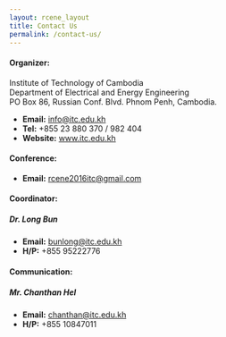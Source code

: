 ```yaml
---
layout: rcene_layout
title: Contact Us
permalink: /contact-us/
---
```


#### Organizer:

   Institute of Technology of Cambodia  
   Department of Electrical and Energy Engineering  
   PO Box 86, Russian Conf. Blvd. Phnom Penh, Cambodia.  

  - **Email:** info@itc.edu.kh  
  - **Tel:** +855 23 880 370 / 982 404  
  - **Website:** www.itc.edu.kh  


#### Conference:
  - **Email:** [rcene2016itc@gmail.com](mailto:rcene2016itc@gmail.com)


#### Coordinator:

##### Dr. Long Bun

  - **Email:** bunlong@itc.edu.kh  
  - **H/P:** +855 95222776  


#### Communication:

##### Mr. Chanthan Hel

  - **Email:** chanthan@itc.edu.kh  
  - **H/P:** +855 10847011  
